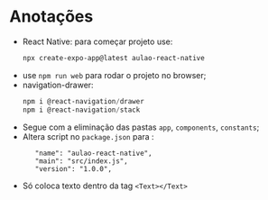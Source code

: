 # Anotações

* React Native: para começar projeto use:
  ```powershell
  npx create-expo-app@latest aulao-react-native
  ```
* use `npm run web` para rodar o projeto no browser;
* navigation-drawer:
  ```powershell
  npm i @react-navigation/drawer
  npm i @react-navigation/stack

  ```
* Segue com a eliminação das pastas `app`, `components`, `constants`;
* Altera script no `package.json` para :
  ```vim
     "name": "aulao-react-native",
     "main": "src/index.js",
     "version": "1.0.0",
  ```
* Só coloca texto dentro da tag `<Text></Text>`